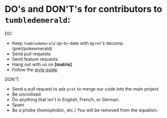 # DO's and DON'T's for contributors to `tumbledemerald`:

DO:

- Keep `tumbledemerald` up-to-date with `@pret`'s decomp. (pret/pokeemerald)
- Send pull requests
- Send feature requests
- Hang out with us on **[matrix]**
- Follow the [style guide](STYLE.md)

DON'T:

- Send a pull request to ask `pret` to merge our code into the main project
- Be uncivilised
- Do anything that isn't in English, French, or German.
- Spam
- Be a phobe (homophobic, etc.) You will be removed from the equation.
